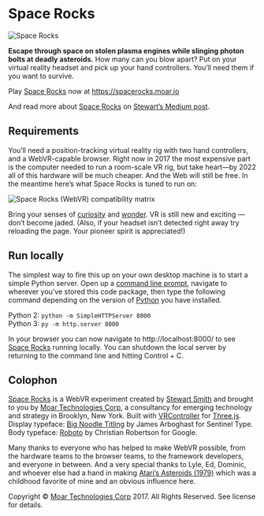 

Space Rocks
==============================================================================

![Space Rocks](https://github.com/moar-tech/spacerocks/raw/master/media/space-rocks.jpg "Space Rocks (WebVR)")

__Escape through space on stolen plasma engines while slinging photon bolts at
deadly asteroids.__ How many can you blow apart? Put on your virtual reality 
headset and pick up your hand controllers. You’ll need them if you want to 
survive.

Play [Space Rocks](https://spacerocks.moar.io "Space Rocks (WebVR)") now at 
https://spacerocks.moar.io

And read more about 
[Space Rocks](https://spacerocks.moar.io "Space Rocks (WebVR)") on 
[Stewart’s Medium post](https://medium.com/@stew_rtsmith/space-rocks-webvr-d4035d0ac429).


Requirements
------------------------------------------------------------------------------
You’ll need a position-tracking virtual reality rig with two hand controllers,
and a WebVR-capable browser. Right now in 2017 the most expensive part is the 
computer needed to run a room-scale VR rig, but take heart—by 2022 all of this
hardware will be much cheaper. And the Web will still be free. In the meantime
here’s what Space Rocks is tuned to run on:

![Space Rocks (WebVR) compatibility matrix](https://github.com/moar-tech/spacerocks/raw/master/media/compatibility-matrix.png "Space Rocks (WebVR) compatibility matrix")

Bring your senses of [curiosity](https://en.wikipedia.org/wiki/Curiosity)
and [wonder](https://en.wikipedia.org/wiki/Wonder_(emotion)). VR is still new
and exciting — don’t become jaded. (Also, if your headset isn’t detected 
right away try reloading the page. Your pioneer spirit is appreciated!)


Run locally
------------------------------------------------------------------------------
The simplest way to fire this up on your own desktop machine is to start a 
simple Python server. Open up a 
[command line prompt](https://en.wikipedia.org/wiki/Command-line_interface), 
navigate to wherever you’ve stored this code package, then type the 
following command depending on the version of 
[Python](https://en.wikipedia.org/wiki/Python_(programming_language)) you have
installed.  

Python 2: `python -m SimpleHTTPServer 8000`  
Python 3: `py -m http.server 8000`  

In your browser you can now navigate to http://localhost:8000/ to see 
[Space Rocks](https://spacerocks.moar.io "Space Rocks (WebVR)") running 
locally. You can shutdown the local server by returning to the command line
and hitting Control + C.


Colophon
------------------------------------------------------------------------------
[Space Rocks](https://spacerocks.moar.io) is a WebVR experiment created by 
[Stewart Smith](http://stewartsmith.io) and brought to you by [Moar 
Technologies Corp](https://moar.io), a consultancy for emerging technology and
strategy in Brooklyn, New York. Built with 
[VRController](https://github.com/stewdio/THREE.VRController) for
[Three.js](https://threejs.org/). Display typeface:
[Big Noodle Titling](https://www.myfonts.com/fonts/sentinel/big-noodle-titling/)
by James Arboghast for Sentinel Type. Body typeface: 
[Roboto](https://fonts.google.com/specimen/Roboto) by Christian Robertson for
Google.

Many thanks to everyone who has helped to make WebVR possible, from the
hardware teams to the browser teams, to the framework developers, and everyone
in between. And a very special thanks to Lyle, Ed, Dominic, and whoever else
had a hand in making 
[Atari’s Asteroids (1979)](https://en.wikipedia.org/wiki/Asteroids_(video_game))
which was a childhood favorite of mine and an obvious influence here.

Copyright © [Moar Technologies Corp](https://moar.io) 2017.
All Rights Reserved. See license for details.



